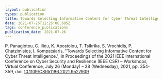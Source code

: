 ```yaml
---
layout: publication
types: publication
title: Towards Selecting Informative Content for Cyber Threat Intelligence
date: 2021-07-26T12:26:08.605Z
tags: conference_publications
publication_date: 2021-07-26
---
```

P. Panagiotou, C. Iliou, K. Apostolou, T. Tsikrika, S. Vrochidis, P. Chatzimisios, I. Kompatsiaris, "Towards Selecting Informative Content for Cyber Threat Intelligence.", in Proceedings of the 2021 IEEE International Conference on Cyber Security and Resilience (IEEE CSR) – Workshops, Virtual Conference, July 26 (Monday) – 28 (Wednesday), 2021, pp. 354-359, doi: [10.1109/CSR51186.2021.9527909](https://ieeexplore.ieee.org/document/9527909)